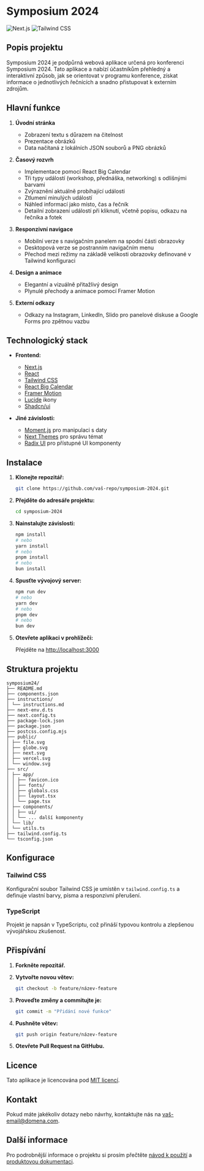 # Symposium 2024

![Next.js](https://img.shields.io/badge/Next.js-12.0.7-blue)
![Tailwind CSS](https://img.shields.io/badge/Tailwind%20CSS-3.0.23-teal)

## Popis projektu

Symposium 2024 je podpůrná webová aplikace určená pro konferenci Symposium 2024. Tato aplikace a nabízí účastníkům přehledný a interaktivní způsob, jak se orientovat v programu konference, získat informace o jednotlivých řečnících a snadno přistupovat k externím zdrojům.

## Hlavní funkce

1. **Úvodní stránka**
   - Zobrazení textu s důrazem na čitelnost
   - Prezentace obrázků
   - Data načítaná z lokálních JSON souborů a PNG obrázků

2. **Časový rozvrh**
   - Implementace pomocí React Big Calendar
   - Tři typy událostí (workshop, přednáška, networking) s odlišnými barvami
   - Zvýraznění aktuálně probíhající události
   - Ztlumení minulých událostí
   - Náhled informací jako místo, čas a řečník
   - Detailní zobrazení událostí při kliknutí, včetně popisu, odkazu na řečníka a fotek

3. **Responzivní navigace**
   - Mobilní verze s navigačním panelem na spodní části obrazovky
   - Desktopová verze se postranním navigačním menu
   - Přechod mezi režimy na základě velikosti obrazovky definované v Tailwind konfiguraci

4. **Design a animace**
   - Elegantní a vizuálně přitažlivý design
   - Plynulé přechody a animace pomocí Framer Motion

5. **Externí odkazy**
   - Odkazy na Instagram, LinkedIn, Slido pro panelové diskuse a Google Forms pro zpětnou vazbu

## Technologický stack

- **Frontend:**
  - [Next.js](https://nextjs.org)
  - [React](https://reactjs.org)
  - [Tailwind CSS](https://tailwindcss.com)
  - [React Big Calendar](https://github.com/jquense/react-big-calendar)
  - [Framer Motion](https://www.framer.com/motion/)
  - [Lucide](https://lucide.dev) ikony
  - [Shadcn/ui](https://shadcn.com/ui)

- **Jiné závislosti:**
  - [Moment.js](https://momentjs.com) pro manipulaci s daty
  - [Next Themes](https://github.com/pacocoursey/next-themes) pro správu témat
  - [Radix UI](https://www.radix-ui.com) pro přístupné UI komponenty

## Instalace

1. **Klonejte repozitář:**

   ```bash
   git clone https://github.com/vaš-repo/symposium-2024.git
   ```

2. **Přejděte do adresáře projektu:**

   ```bash
   cd symposium-2024
   ```

3. **Nainstalujte závislosti:**

   ```bash
   npm install
   # nebo
   yarn install
   # nebo
   pnpm install
   # nebo
   bun install
   ```

4. **Spusťte vývojový server:**

   ```bash
   npm run dev
   # nebo
   yarn dev
   # nebo
   pnpm dev
   # nebo
   bun dev
   ```

5. **Otevřete aplikaci v prohlížeči:**

   Přejděte na [http://localhost:3000](http://localhost:3000)

## Struktura projektu
```
symposium24/
├── README.md
├── components.json
├── instructions/
│ └── instructions.md
├── next-env.d.ts
├── next.config.ts
├── package-lock.json
├── package.json
├── postcss.config.mjs
├── public/
│ ├── file.svg
│ ├── globe.svg
│ ├── next.svg
│ ├── vercel.svg
│ └── window.svg
├── src/
│ ├── app/
│ │ ├── favicon.ico
│ │ ├── fonts/
│ │ ├── globals.css
│ │ ├── layout.tsx
│ │ └── page.tsx
│ ├── components/
│ │ ├── ui/
│ │ └── ... další komponenty
│ └── lib/
│ └── utils.ts
├── tailwind.config.ts
└── tsconfig.json
```


## Konfigurace

### Tailwind CSS

Konfigurační soubor Tailwind CSS je umístěn v `tailwind.config.ts` a definuje vlastní barvy, písma a responzivní přerušení.

### TypeScript

Projekt je napsán v TypeScriptu, což přináší typovou kontrolu a zlepšenou vývojářskou zkušenost.

## Přispívání

1. **Forkněte repozitář.**
2. **Vytvořte novou větev:**

   ```bash
   git checkout -b feature/název-feature
   ```

3. **Proveďte změny a commitujte je:**

   ```bash
   git commit -m "Přidání nové funkce"
   ```

4. **Pushněte větev:**

   ```bash
   git push origin feature/název-feature
   ```

5. **Otevřete Pull Request na GitHubu.**

## Licence

Tato aplikace je licencována pod [MIT licencí](LICENSE).

## Kontakt

Pokud máte jakékoliv dotazy nebo návrhy, kontaktujte nás na [vaš-email@domena.com](mailto:vas-email@domena.com).

## Další informace

Pro podrobnější informace o projektu si prosím přečtěte [návod k použití](instructions/instructions.md) a [produktovou dokumentaci](instructions/prd.md).
